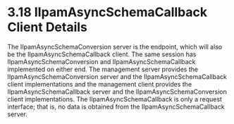 <html dir="LTR" xmlns:mshelp="http://msdn.microsoft.com/mshelp" xmlns:ddue="http://ddue.schemas.microsoft.com/authoring/2003/5" xmlns:xlink="http://www.w3.org/1999/xlink" xmlns:tool="http://www.microsoft.com/tooltip">
 <body>
 <div id="header">
 <h1 class="heading">3.18 IIpamAsyncSchemaCallback Client Details</h1>
 </div>
 <div id="mainSection">
 <div id="mainBody">
 <div id="allHistory" class="saveHistory"></div>
 <div id="sectionSection0" class="section" name="collapseableSection">
 

<p>The IIpamAsyncSchemaConversion server is the endpoint, which
will also be the IIpamAsyncSchemaCallback client. The same session has
IIpamAsyncSchemaConversion and IIpamAsyncSchemaCallback implemented on either
end. The management server provides the IIpamAsyncSchemaConversion server and
the IIpamAsyncSchemaCallback client implementations and the management client
provides the IIpamAsyncSchemaCallback server and the IIpamAsyncSchemaConversion
client implementations. The IIpamAsyncSchemaCallback is only a request
interface; that is, no data is obtained from the IIpamAsyncSchemaCallback
server.</p>


 </div>
 </div>
 </div>
 </body>
</html>